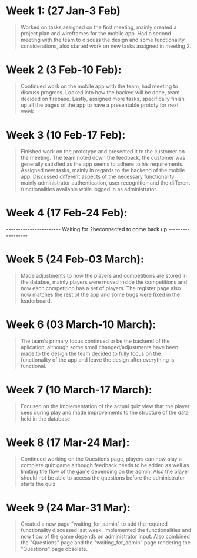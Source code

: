 # Week 1: (27 Jan-3 Feb)
> Worked on tasks assigned on the first meeting, mainly created a project plan and wireframes for the mobile app. Had a second meeting with the team to discuss the design and some functionality considerations, also started work on new tasks assigned in meeting 2.

# Week 2 (3 Feb-10 Feb):
> Continued work on the mobile app with the team, had meeting to discuss progress. Looked into how the backed will be done, team decided on firebase. Lastly, assigned more tasks, specifically finish up all the pages of the app to have a presentable prototy for next week.

# Week 3 (10 Feb-17 Feb):
> Finished work on the prototype and presented it to the customer on the meeting. The team noted down the feedback, the customer was generally satisfied as the app seems to adhere to his requirements. Assigned new tasks, mainly in regards to the backend of the mobile app. Discussed different aspects of the necessary functionality mainly administrator authentication, user recognition and the different functionalities available while logged in as administrator.

# Week 4 (17 Feb-24 Feb):
----------------------- Waiting for 2beconnected to come back up ------------------

# Week 5 (24 Feb-03 March):
> Made adjustments to how the players and competitions are stored in the databse, mainly players were moved inside the competitions and now each competition has a set of players. The register page also now matches the rest of the app and some bugs were fixed in the leaderboard.

# Week 6 (03 March-10 March):
> The team's primary focus continued to be the backend of the aplication, although some small changed/adjustments have been made to the design the team decided to fully focus on the functionality of the app and leave the design after everything is functional.

# Week 7 (10 March-17 March):
> Focused on the implementation of the actual quiz view that the player sees during play and made improvements to the structure of the data held in the database.

# Week 8 (17 Mar-24 Mar):
> Continued working on the Questions page, players can now play a complete quiz game although feedback needs to be added as well as limiting the flow of the game depending on the admin. Also the player should not be able to access the questions before the administrator starts the quiz.

# Week 9 (24 Mar-31 Mar):
> Created a new page "waiting_for_admin" to add the required functionality discussed last week. Implemented the functionalities and now flow of the game depends on administrator input. Also combined the "Questions" page and the "waiting_for_admin" page rendering the "Questions" page obsolete.
